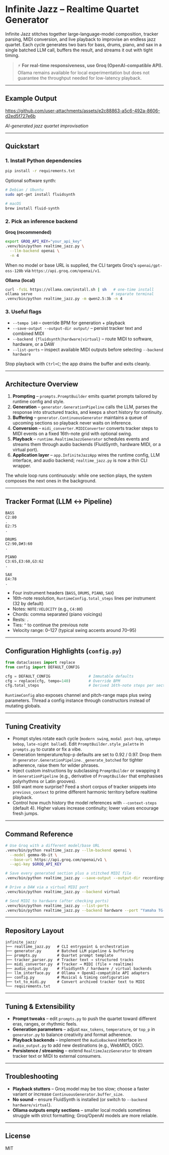 # Infinite Jazz – Realtime Quartet Generator

Infinite Jazz stitches together large-language-model composition, tracker parsing, MIDI conversion, and live playback to improvise an endless jazz quartet. Each cycle generates two bars for bass, drums, piano, and sax in a single batched LLM call, buffers the result, and streams it out with tight timing.

> ⚡ **For real-time responsiveness, use Groq (OpenAI-compatible API).** Ollama remains available for local experimentation but does not guarantee the throughput needed for low-latency playback.

---

## Example Output



https://github.com/user-attachments/assets/e2c88863-a5c6-492a-8606-d2ed5f727e6b


*AI-generated jazz quartet improvisation*

---

## Quickstart

### 1. Install Python dependencies

```bash
pip install -r requirements.txt
```

Optional software synth:

```bash
# Debian / Ubuntu
sudo apt-get install fluidsynth

# macOS
brew install fluid-synth
```

### 2. Pick an inference backend

**Groq (recommended)**
```bash
export GROQ_API_KEY="your_api_key"
.venv/bin/python realtime_jazz.py \
  --llm-backend openai \
  -n 4
```
When no model or base URL is supplied, the CLI targets Groq's `openai/gpt-oss-120b` via `https://api.groq.com/openai/v1`.

**Ollama (local)**
```bash
curl -fsSL https://ollama.com/install.sh | sh   # one-time install
ollama serve                                   # separate terminal
.venv/bin/python realtime_jazz.py -m qwen2.5:3b -n 4
```

### 3. Useful flags

- `--tempo 140` – override BPM for generation + playback
- `--save-output --output-dir output/` – persist tracker text and combined MIDI
- `--backend {fluidsynth|hardware|virtual}` – route MIDI to software, hardware, or a DAW
- `--list-ports` – inspect available MIDI outputs before selecting `--backend hardware`

Stop playback with `Ctrl+C`; the app drains the buffer and exits cleanly.

---

## Architecture Overview

1. **Prompting** – `prompts.PromptBuilder` emits quartet prompts tailored by runtime config and style.
2. **Generation** – `generator.GenerationPipeline` calls the LLM, parses the response into structured tracks, and keeps a short history for continuity.
3. **Buffering** – `generator.ContinuousGenerator` maintains a queue of upcoming sections so playback never waits on inference.
4. **Conversion** – `midi_converter.MIDIConverter` converts tracker steps to MIDI events on a fixed 16th-note grid with optional swing.
5. **Playback** – `runtime.RealtimeJazzGenerator` schedules events and streams them through audio backends (FluidSynth, hardware MIDI, or a virtual port).
6. **Application layer** – `app.InfiniteJazzApp` wires the runtime config, LLM interface, and audio backend; `realtime_jazz.py` is now a thin CLI wrapper.

The whole loop runs continuously: while one section plays, the system composes the next ones in the background.

---

## Tracker Format (LLM ↔ Pipeline)

```
BASS
C2:80
.
E2:75
.

DRUMS
C2:90,D#3:60
.

PIANO
C3:65,E3:60,G3:62
.

SAX
E4:78
.
```

- Four instrument headers (`BASS`, `DRUMS`, `PIANO`, `SAX`)
- 16th-note resolution, `RuntimeConfig.total_steps` lines per instrument (32 by default)
- Notes: `NOTE:VELOCITY` (e.g., `C4:80`)
- Chords: comma separated (piano voicings)
- Rests: `.`
- Ties: `^` to continue the previous note
- Velocity range: 0–127 (typical swing accents around 70–95)

---

## Configuration Highlights (`config.py`)

```python
from dataclasses import replace
from config import DEFAULT_CONFIG

cfg = DEFAULT_CONFIG                 # Immutable defaults
cfg = replace(cfg, tempo=140)        # Override BPM
cfg.total_steps                      # Derived 16th-note steps per section
```

`RuntimeConfig` also exposes channel and pitch-range maps plus swing parameters. Thread a config instance through constructors instead of mutating globals.

---

## Tuning Creativity

- Prompt styles rotate each cycle (`modern swing`, `modal post-bop`, `uptempo bebop`, `late-night ballad`). Edit `PromptBuilder.style_palette` in `prompts.py` to curate or fix a vibe.
- Generation temperature/top-p defaults are set to 0.92 / 0.97. Drop them in `generator.GenerationPipeline._generate_batched` for tighter adherence, raise them for wilder phrases.
- Inject custom instructions by subclassing `PromptBuilder` or swapping it in `GenerationPipeline` (e.g., derivative of `PromptBuilder` that emphasises polyrhythms or Latin grooves).
- Still want more surprise? Feed a short corpus of tracker snippets into `previous_context` to prime different harmonic territory before realtime playback.
- Control how much history the model references with `--context-steps` (default 4). Higher values increase continuity; lower values encourage fresh jumps.

---

## Command Reference

```bash
# Use Groq with a different model/base URL
.venv/bin/python realtime_jazz.py --llm-backend openai \
  --model gemma-9b-it \
  --base-url https://api.groq.com/openai/v1 \
  --api-key $GROQ_API_KEY

# Save every generated section plus a stitched MIDI file
.venv/bin/python realtime_jazz.py --save-output --output-dir recordings/

# Drive a DAW via a virtual MIDI port
.venv/bin/python realtime_jazz.py --backend virtual

# Send MIDI to hardware (after checking ports)
.venv/bin/python realtime_jazz.py --list-ports
.venv/bin/python realtime_jazz.py --backend hardware --port "Yamaha TG-33"
```

---

## Repository Layout

```
infinite_jazz/
├── realtime_jazz.py   # CLI entrypoint & orchestration
├── generator.py       # Batched LLM pipeline & buffering
├── prompts.py         # Quartet prompt template
├── tracker_parser.py  # Tracker text → structured tracks
├── midi_converter.py  # Tracker → MIDI (file + realtime)
├── audio_output.py    # FluidSynth / hardware / virtual backends
├── llm_interface.py   # Ollama + OpenAI-compatible API adapters
├── config.py          # Musical & timing configuration
├── txt_to_midi.py     # Convert archived tracker text to MIDI
└── requirements.txt
```

---

## Tuning & Extensibility

- **Prompt tweaks** – edit `prompts.py` to push the quartet toward different eras, ranges, or rhythmic feels.
- **Generation parameters** – adjust `max_tokens`, `temperature`, or `top_p` in `generator.py` to balance creativity and format adherence.
- **Playback backends** – implement the `AudioBackend` interface in `audio_output.py` to add new destinations (e.g., WebMIDI, OSC).
- **Persistence / streaming** – extend `RealtimeJazzGenerator` to stream tracker text or MIDI to external consumers.

---

## Troubleshooting

- **Playback stutters** – Groq model may be too slow; choose a faster variant or increase `ContinuousGenerator.buffer_size`.
- **No sound** – ensure FluidSynth is installed (or switch to `--backend hardware/virtual`).
- **Ollama outputs empty sections** – smaller local models sometimes struggle with strict formatting; Groq/OpenAI models are more reliable.

---

## License

MIT
